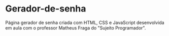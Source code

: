 # Gerador-de-senha

Página gerador de senha criada com HTML, CSS e JavaScript desenvolvida em aula com o professor Matheus Fraga do "Sujeito Programador".

